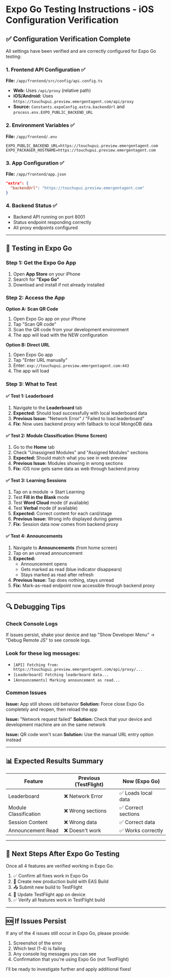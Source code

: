 # Expo Go Testing Instructions - iOS Configuration Verification

## ✅ Configuration Verification Complete

All settings have been verified and are correctly configured for Expo Go testing:

### 1. Frontend API Configuration ✅
**File:** `/app/frontend/src/config/api.config.ts`
- **Web:** Uses `/api/proxy` (relative path)
- **iOS/Android:** Uses `https://touchupui.preview.emergentagent.com/api/proxy`
- **Source:** `Constants.expoConfig.extra.backendUrl` and `process.env.EXPO_PUBLIC_BACKEND_URL`

### 2. Environment Variables ✅
**File:** `/app/frontend/.env`
```
EXPO_PUBLIC_BACKEND_URL=https://touchupui.preview.emergentagent.com
EXPO_PACKAGER_HOSTNAME=https://touchupui.preview.emergentagent.com
```

### 3. App Configuration ✅
**File:** `/app/frontend/app.json`
```json
"extra": {
  "backendUrl": "https://touchupui.preview.emergentagent.com"
}
```

### 4. Backend Status ✅
- Backend API running on port 8001
- Status endpoint responding correctly
- All proxy endpoints configured

---

## 📱 Testing in Expo Go

### Step 1: Get the Expo Go App
1. Open **App Store** on your iPhone
2. Search for **"Expo Go"**
3. Download and install if not already installed

### Step 2: Access the App
**Option A: Scan QR Code**
1. Open Expo Go app on your iPhone
2. Tap "Scan QR code"
3. Scan the QR code from your development environment
4. The app will load with the NEW configuration

**Option B: Direct URL**
1. Open Expo Go app
2. Tap "Enter URL manually"
3. Enter: `exp://touchupui.preview.emergentagent.com:443`
4. The app will load

### Step 3: What to Test

#### ✅ Test 1: Leaderboard
1. Navigate to the **Leaderboard** tab
2. **Expected:** Should load successfully with local leaderboard data
3. **Previous Issue:** "Network Error" / "Failed to load leaderboard"
4. **Fix:** Now uses backend proxy with fallback to local MongoDB data

#### ✅ Test 2: Module Classification (Home Screen)
1. Go to the **Home** tab
2. Check "Unassigned Modules" and "Assigned Modules" sections
3. **Expected:** Should match what you see in web preview
4. **Previous Issue:** Modules showing in wrong sections
5. **Fix:** iOS now gets same data as web through backend proxy

#### ✅ Test 3: Learning Sessions
1. Tap on a module → Start Learning
2. Test **Fill in the Blank** mode
3. Test **Word Cloud** mode (if available)
4. Test **Verbal** mode (if available)
5. **Expected:** Correct content for each card/stage
6. **Previous Issue:** Wrong info displayed during games
7. **Fix:** Session data now comes from backend proxy

#### ✅ Test 4: Announcements
1. Navigate to **Announcements** (from home screen)
2. Tap on an unread announcement
3. **Expected:** 
   - Announcement opens
   - Gets marked as read (blue indicator disappears)
   - Stays marked as read after refresh
4. **Previous Issue:** Tap does nothing, stays unread
5. **Fix:** Mark-as-read endpoint now accessible through backend proxy

---

## 🔍 Debugging Tips

### Check Console Logs
If issues persist, shake your device and tap "Show Developer Menu" → "Debug Remote JS" to see console logs.

### Look for these log messages:
- `[API] Fetching from: https://touchupui.preview.emergentagent.com/api/proxy/...`
- `[Leaderboard] Fetching leaderboard data...`
- `[Announcements] Marking announcement as read...`

### Common Issues

**Issue:** App still shows old behavior
**Solution:** Force close Expo Go completely and reopen, then reload the app

**Issue:** "Network request failed"
**Solution:** Check that your device and development machine are on the same network

**Issue:** QR code won't scan
**Solution:** Use the manual URL entry option instead

---

## 📊 Expected Results Summary

| Feature | Previous (TestFlight) | Now (Expo Go) |
|---------|----------------------|---------------|
| Leaderboard | ❌ Network Error | ✅ Loads local data |
| Module Classification | ❌ Wrong sections | ✅ Correct sections |
| Session Content | ❌ Wrong data | ✅ Correct data |
| Announcement Read | ❌ Doesn't work | ✅ Works correctly |

---

## 🚀 Next Steps After Expo Go Testing

Once all 4 features are verified working in Expo Go:

1. ✅ Confirm all fixes work in Expo Go
2. 🔨 Create new production build with EAS Build
3. 📤 Submit new build to TestFlight
4. 📱 Update TestFlight app on device
5. ✅ Verify all features work in TestFlight build

---

## 🆘 If Issues Persist

If any of the 4 issues still occur in Expo Go, please provide:
1. Screenshot of the error
2. Which test (1-4) is failing
3. Any console log messages you can see
4. Confirmation that you're using Expo Go (not TestFlight)

I'll be ready to investigate further and apply additional fixes!
